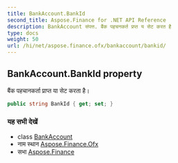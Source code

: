 ```yaml
---
title: BankAccount.BankId
second_title: Aspose.Finance for .NET API Reference
description: BankAccount संपत्त. बैंक पहचनकर्त प्रप्त य सेट करत है
type: docs
weight: 50
url: /hi/net/aspose.finance.ofx/bankaccount/bankid/
---
```

## BankAccount.BankId property

बैंक पहचानकर्ता प्राप्त या सेट करता है।

```csharp
public string BankId { get; set; }
```

### यह सभी देखें

* class [BankAccount](../)
* नाम स्थान [Aspose.Finance.Ofx](../../bankaccount/)
* सभा [Aspose.Finance](../../../)


